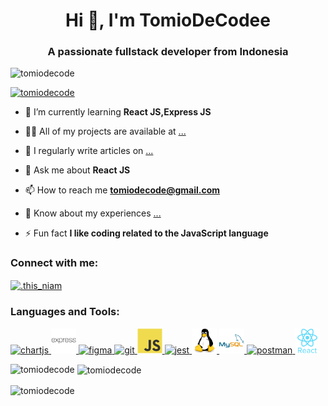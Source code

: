 <h1 align="center">Hi 👋, I'm TomioDeCodee</h1>
<h3 align="center">A passionate fullstack developer from Indonesia</h3>

<p align="left"> <img src="https://komarev.com/ghpvc/?username=tomiodecode&label=Profile%20views&color=0e75b6&style=flat" alt="tomiodecode" /> </p>

<p align="left"> <a href="https://github.com/ryo-ma/github-profile-trophy"><img src="https://github-profile-trophy.vercel.app/?username=tomiodecode" alt="tomiodecode" /></a> </p>

- 🌱 I’m currently learning **React JS,Express JS**

- 👨‍💻 All of my projects are available at [...](...)

- 📝 I regularly write articles on [...](...)

- 💬 Ask me about **React JS**

- 📫 How to reach me **tomiodecode@gmail.com**

- 📄 Know about my experiences [...](...)

- ⚡ Fun fact **I like coding related to the JavaScript language**

<h3 align="left">Connect with me:</h3>
<p align="left">
<a href="https://instagram.com/.this_niam" target="blank"><img align="center" src="https://raw.githubusercontent.com/rahuldkjain/github-profile-readme-generator/master/src/images/icons/Social/instagram.svg" alt=".this_niam" height="30" width="40" /></a>
</p>

<h3 align="left">Languages and Tools:</h3>
<p align="left"> <a href="https://www.chartjs.org" target="_blank" rel="noreferrer"> <img src="https://www.chartjs.org/media/logo-title.svg" alt="chartjs" width="40" height="40"/> </a> <a href="https://expressjs.com" target="_blank" rel="noreferrer"> <img src="https://raw.githubusercontent.com/devicons/devicon/master/icons/express/express-original-wordmark.svg" alt="express" width="40" height="40"/> </a> <a href="https://www.figma.com/" target="_blank" rel="noreferrer"> <img src="https://www.vectorlogo.zone/logos/figma/figma-icon.svg" alt="figma" width="40" height="40"/> </a> <a href="https://git-scm.com/" target="_blank" rel="noreferrer"> <img src="https://www.vectorlogo.zone/logos/git-scm/git-scm-icon.svg" alt="git" width="40" height="40"/> </a> <a href="https://developer.mozilla.org/en-US/docs/Web/JavaScript" target="_blank" rel="noreferrer"> <img src="https://raw.githubusercontent.com/devicons/devicon/master/icons/javascript/javascript-original.svg" alt="javascript" width="40" height="40"/> </a> <a href="https://jestjs.io" target="_blank" rel="noreferrer"> <img src="https://www.vectorlogo.zone/logos/jestjsio/jestjsio-icon.svg" alt="jest" width="40" height="40"/> </a> <a href="https://www.linux.org/" target="_blank" rel="noreferrer"> <img src="https://raw.githubusercontent.com/devicons/devicon/master/icons/linux/linux-original.svg" alt="linux" width="40" height="40"/> </a> <a href="https://www.mysql.com/" target="_blank" rel="noreferrer"> <img src="https://raw.githubusercontent.com/devicons/devicon/master/icons/mysql/mysql-original-wordmark.svg" alt="mysql" width="40" height="40"/> </a> <a href="https://postman.com" target="_blank" rel="noreferrer"> <img src="https://www.vectorlogo.zone/logos/getpostman/getpostman-icon.svg" alt="postman" width="40" height="40"/> </a> <a href="https://reactjs.org/" target="_blank" rel="noreferrer"> <img src="https://raw.githubusercontent.com/devicons/devicon/master/icons/react/react-original-wordmark.svg" alt="react" width="40" height="40"/> </a> </p>

<p><img align="left" src="https://github-readme-stats.vercel.app/api/top-langs?username=tomiodecode&show_icons=true&locale=en&layout=compact" alt="tomiodecode" /></p>

<p>&nbsp;<img align="center" src="https://github-readme-stats.vercel.app/api?username=tomiodecode&show_icons=true&locale=en" alt="tomiodecode" /></p>

<p><img align="center" src="https://github-readme-streak-stats.herokuapp.com/?user=tomiodecode&" alt="tomiodecode" /></p>

